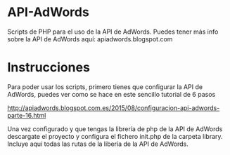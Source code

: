 # API-AdWords
Scripts de PHP para el uso de la API de AdWords. 
Puedes tener más info sobre la API de AdWords aquí: apiadwords.blogspot.com

# Instrucciones
Para poder usar los scripts, primero tienes que configurar la API de AdWords, puedes ver como se hace en este sencillo tutorial de 6 pasos

http://apiadwords.blogspot.com.es/2015/08/configuracion-api-adwords-parte-16.html

Una vez configurado y que tengas la librería de php de la API de AdWords descargate el proyecto y configura el fichero init.php de la carpeta library. Incluye aquí todas las rutas de la libería de la API de AdWords.
